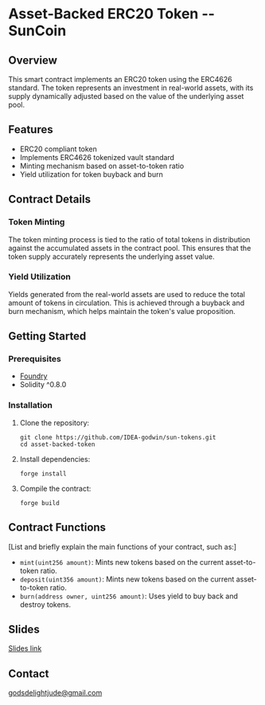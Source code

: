 # Asset-Backed ERC20 Token -- SunCoin

## Overview

This smart contract implements an ERC20 token using the ERC4626 standard. The token represents an investment in real-world assets, with its supply dynamically adjusted based on the value of the underlying asset pool.

## Features

- ERC20 compliant token
- Implements ERC4626 tokenized vault standard
- Minting mechanism based on asset-to-token ratio
- Yield utilization for token buyback and burn

## Contract Details

### Token Minting

The token minting process is tied to the ratio of total tokens in distribution against the accumulated assets in the contract pool. This ensures that the token supply accurately represents the underlying asset value.

### Yield Utilization

Yields generated from the real-world assets are used to reduce the total amount of tokens in circulation. This is achieved through a buyback and burn mechanism, which helps maintain the token's value proposition.

## Getting Started

### Prerequisites

- [Foundry](https://book.getfoundry.sh/getting-started/installation.html)
- Solidity ^0.8.0

### Installation

1. Clone the repository:
   ```
   git clone https://github.com/IDEA-godwin/sun-tokens.git
   cd asset-backed-token
   ```

2. Install dependencies:
   ```
   forge install
   ```

3. Compile the contract:
   ```
   forge build
   ```

## Contract Functions

[List and briefly explain the main functions of your contract, such as:]

- `mint(uint256 amount)`: Mints new tokens based on the current asset-to-token ratio.
- `deposit(uint356 amount)`: Mints new tokens based on the current asset-to-token ratio.
- `burn(address owner, uint256 amount)`: Uses yield to buy back and destroy tokens.

## Slides
[Slides link](https://www.canva.com/design/DAGPx60EbrM/P-AWattVgwEPpz6FBUDaxQ/view?utm_content=DAGPx60EbrM&utm_campaign=designshare&utm_medium=link&utm_source=editor)

## Contact
godsdelightjude@gmail.com
